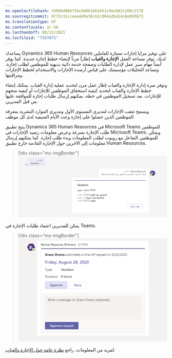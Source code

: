 ```yaml
---
ms.openlocfilehash: 33666d86b75bc680b1bb1651c9acb82c268c2178
ms.sourcegitcommit: 8773c31cceaa4d9a36c62c964a2b414c6e0656f3
ms.translationtype: HT
ms.contentlocale: ar-SA
ms.lasthandoff: 08/13/2021
ms.locfileid: "7357871"
---
```

يساعدك Dynamics 365 Human Resources على توفير مزايا إجازات ممتازة للعاملين لديك. توفر مساحة العمل **‏‫الإجازة والغياب‬** إطاراً مرناً لإنشاء خطط إجازة جديدة. كما يوفر أيضاً مهام سير عمل لإدارة الطلبات وصفحة خدمة ذاتية بديهية للموظفين لطلب إجازة. وتساعد التحليلات مؤسستك على قياس أرصدة الإجازات والاستخدام لخطط الإجازات ومراقبتها.

وتوفر ميزة إدارة الإجازة والغياب إطار عمل مرن لتحديد عملية إدارة الغياب. يمكنك إنشاء خطط الإجازة والغياب لتحديد كيفية استحقاق الموظفين للإجازات أو كيفية منحهم للإجازات. بعد تسجيل الموظفين في خطة، يمكنهم إرسال طلبات إجازة للموافقة عليها من قبل المديرين.

ويسمح تعقب الإجازات لمديري المستوى الأول ومديري الموارد البشرية بمعرفة الموظفين الذين حصلوا على إجازة وعدد الأيام المتبقية لدى كل موظف.

يتيح تطبيق Dynamics 365 Human Resources في Microsoft Teams للموظفين طلب الإجازة بسرعة وعرض معلومات رصيد الإجازات في Microsoft Teams. ويمكن للموظفين التفاعل مع روبوت لطلب المعلومات وبدء طلب إجازة. كما يمكنهم إرسال معلومات إلى الآخرين حول الإجازة القادمة خارج تطبيق Human Resources.

> [!div class="mx-imgBorder"]
> [![عرض الارصدة في تطبيق Dynamics 365 Human Resources Teams .](../media/teams-view-balances-ss.png)](../media/teams-view-balances-ss.png#lightbox) 

يمكن للمديرين اعتماد طلبات الإجازة في Teams.

> [!div class="mx-imgBorder"]
> [![اعتماد طلبات الإجازة في تطبيق Dynamics 365 Human Resources Teams.](../media/teams-approve-requests-ss.png)](../media/teams-approve-requests-ss.png#lightbox)

لمزيد من المعلومات، راجع [نظرة عامة حول الإجازة والغياب](/dynamics365/human-resources/hr-leave-and-absence-overview/?azure-portal=true).
